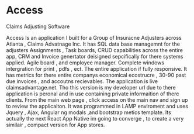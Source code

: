 # Access
Claims Adjusting Software

Access Is an application I built for a Group of Insuracne Adjusters across Atlanta , Claims Advatnage Inc. It has SQL data base managemnt for the 
adjusters Assignments , Task boards, CRUD capabilities across the entire app, CRM and Invoice genertator deisigned sepcifically
for there systems applied. Agile board , and employee manager. Complete windows intergration for print , pdfs , ect. The entire application
if fully responsive. It has metrics for there entire companys economical ecostrucre , 30-90 past due invoices , and accoutns recievables.
The application is live claimsadvantage.net. Tho this version is my developer url due to there application is peronal and in use containing 
private informaition of there clients. From the main web page , click access on the main nav and sign up to review the applicaiton. It 
was programmed in LAMP enviroment and uses Jquery , Ajax, Angular ng modals ,and bootstrap metics template. Its actually the next
React App Native im going to converge , to create a very similair , compact version for App stores.
